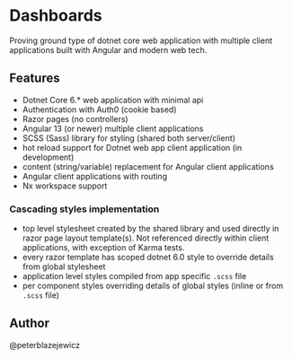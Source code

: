# Dashboards

Proving ground type of dotnet core web application with multiple client applications built with Angular and modern web tech.

## Features

- Dotnet Core 6.\* web application with minimal api
- Authentication with Auth0 (cookie based)
- Razor pages (no controllers)
- Angular 13 (or newer) multiple client applications
- SCSS (Sass) library for styling (shared both server/client)
- hot reload support for Dotnet web app client application (in development)
- content (string/variable) replacement for Angular client applications
- Angular client applications with routing
- Nx workspace support

### Cascading styles implementation

- top level stylesheet created by the shared library and used directly in razor page layout template(s). Not referenced directly within client applications, with exception of Karma tests.
- every razor template has scoped  dotnet 6.0 style to override details from global stylesheet
- application level styles compiled from app specific `.scss` file
- per component styles overriding details of global styles (inline or from `.scss` file)

## Author

@peterblazejewicz
